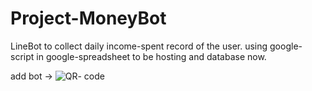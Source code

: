 # Project-MoneyBot
LineBot to collect daily income-spent record of the user. using google-script in google-spreadsheet to be hosting and database now.

add bot -> 
![QR- code](https://qr-official.line.me/sid/L/369phbrg.png)
